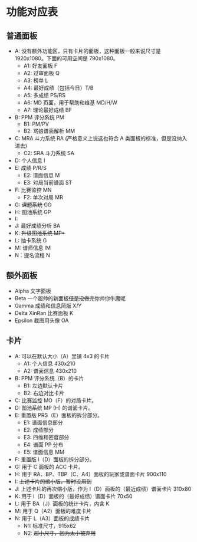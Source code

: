 # 功能对应表

## 普通面板

- A: 没有额外功能区，只有卡片的面板，这种面板一般来说尺寸是 1920x1080。下面的可用空间是 790x1080。
  - A1: 好友面板 F
  - A2: 过审面板 Q
  - A3: 榜单 L
  - A4: 最好成绩（包括今日）T/B
  - A5: 多成绩 PS/RS
  - A6: MD 页面，用于帮助和维基 MD/H/W
  - A7: 理论最好成绩 BF
- B: PPM 评分系统 PM
  - B1: PM/PV
  - B2: 骂娘谱面解析 MM
- C: MRA 斗力系统 RA (严格意义上说这也符合 A 类面板的标准，但是没纳入进去)
  - C2: SRA 斗力系统 SA
- D: 个人信息 I
- E: 成绩 P/R/S
  - E2: 谱面信息 M
  - E3: 对局当前谱面 ST
- F: 比赛监控 MN
  - F2: 单次对局 MR
- G: ~~课题系统 CO~~
- H: 图池系统 GP
- I: 
- J: 最好成绩分析 BA
- K: ~~升级图池系统 MP+~~
- L: 抽卡系统 G
- M: 谱师信息 IM
- N：提名流程 N

## 额外面板

- Alpha 文字面板
- Beta 一个超帅的新面板~~但是没做完~~你帅你牛魔呢
- Gamma 成绩和信息简版 X/Y
- Delta XinRan 比赛面板 K
- Epsilon 截图用头像 OA

## 卡片

- A: 可以在默认大小（A）里铺 4x3 的卡片
  - A1: 个人信息 430x210
  - A2: 谱面信息 430x210
- B: PPM 评分系统（B）的卡片
  - B1: 左边默认卡片
  - B2: 右边对比卡片
- C: 比赛监控 MO（F）的对局卡片。
- D: 图池系统 MP (H) 的谱面卡片。
- E: 重置版 PRS（E）面板的拆分部分。
  - E1: 谱面信息部分
  - E2: 成绩部分
  - E3: 四维和密度部分
  - E4: 谱面 PP 分布
  - E5: 谱面信息 MM
- F: 重置版 I（D）面板的拆分部分。
- G: 用于 C 面板的 ACC 卡片。
- H: 用于 RA、BP、TBP（C、A4）面板的玩家或谱面卡片 900x110
- I: ~~上述卡片的缩小版，暂时没用到~~
- J: 上述卡片的再次缩小版，作为 I（D）面板的（最近成绩）谱面卡片 310x80
- K: 用于 I（D）面板的（最好成绩）谱面卡片 70x50
- L: 用于 BA（J）面板的统计卡片，内含 K
- M: 用于 Q（A2）面板的难度卡片
- N: 用于 L（A3）面板的成绩卡片
  - N1: 标准尺寸，915x62
  - N2: ~~超小尺寸，因为太小被弃用~~